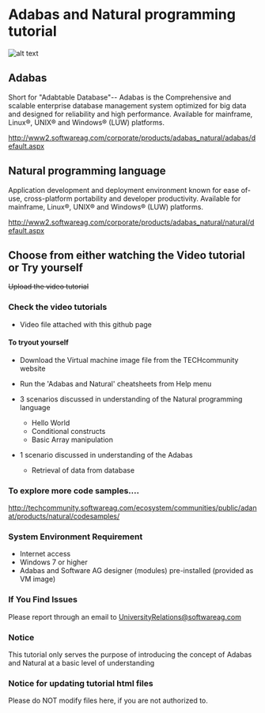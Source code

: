 
# Adabas and Natural programming tutorial 
![alt text](https://cloud.githubusercontent.com/assets/25740455/25524035/259ecbf2-2c09-11e7-877b-585666f26d3f.png)

## Adabas

Short for "Adabtable Database"-- Adabas is the Comprehensive and scalable enterprise database management system optimized for big data and designed for reliability and high performance. Available for mainframe, Linux®, UNIX® and Windows® (LUW) platforms.

http://www2.softwareag.com/corporate/products/adabas_natural/adabas/default.aspx


## Natural programming language

Application development and deployment environment known for ease of-use, cross-platform portability and developer productivity. Available for mainframe, Linux®, UNIX® and Windows® (LUW) platforms.

http://www2.softwareag.com/corporate/products/adabas_natural/natural/default.aspx


## Choose from either watching the Video tutorial or Try yourself
~~Upload the video tutorial~~
### Check the video tutorials

 * Video file attached with this github page

#### To tryout yourself
 
 * Download the Virtual machine image file from the TECHcommunity website
 * Run the 'Adabas and Natural' cheatsheets from Help menu
 * 3 scenarios discussed in understanding of the Natural programming language
 
    - Hello World
    - Conditional constructs
    - Basic Array manipulation
 * 1 scenario discussed in understanding of the Adabas
 
    - Retrieval of data from database
 
### To explore more code samples....
  http://techcommunity.softwareag.com/ecosystem/communities/public/adanat/products/natural/codesamples/
 
### System Environment Requirement

 * Internet access
 * Windows 7 or higher
 * Adabas and Software AG designer (modules) pre-installed (provided as VM image)
 
  

### If You Find Issues
Please report through an email to UniversityRelations@softwareag.com


### Notice
This tutorial only serves the purpose of introducing the concept of Adabas and Natural at a basic level of understanding


### Notice for updating tutorial html files
Please do NOT modify files here, if you are not authorized to.
